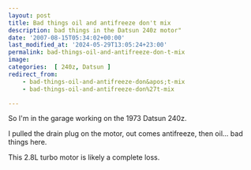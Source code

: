 ```yaml
---
layout: post
title: Bad things oil and antifreeze don't mix
description: bad things in the Datsun 240z motor" 
date: '2007-08-15T05:34:02+00:00'
last_modified_at: '2024-05-29T13:05:24+23:00'
permalink: bad-things-oil-and-antifreeze-don-t-mix
image: 
categories:  [ 240z, Datsun ]
redirect_from:
    - bad-things-oil-and-antifreeze-don&apos;t-mix
    - bad-things-oil-and-antifreeze-don%27t-mix

---
```

So I'm in the garage working on the 1973 Datsun 240z. 


I pulled the drain plug on the motor, out comes antifreeze, then oil... bad things here. 


This 2.8L turbo motor is likely a complete loss.


